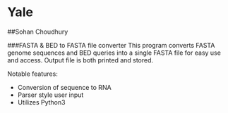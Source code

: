 # Yale
##Sohan Choudhury

###FASTA & BED to FASTA file converter
This program converts FASTA genome sequences and BED queries into a single FASTA file for easy use and access. Output file is both printed and stored. 

Notable features:
- Conversion of sequence to RNA
- Parser style user input
- Utilizes Python3
